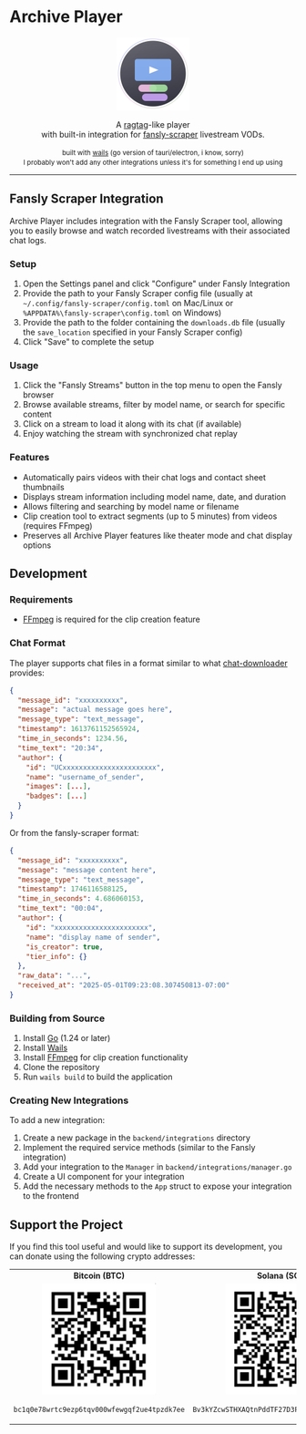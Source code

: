# Archive Player

<p align="center">
  <img src="./build/appicon.png" alt="App Icon" width="128" height="128">
</p>

<p align="center">
  A <a href="https://archive.ragtag.moe/player">ragtag</a>-like player <br> with built-in integration for 
  <a href="https://github.com/agnosto/fansly-scraper">fansly-scraper</a> livestream VODs.
</p>

<p align="center">
    <small>built with <a href="https://wails.io">wails</a> (go version of tauri/electron, i know, sorry)</small>
    <br>
    <small>I probably won't add any other integrations unless it's for something I end up using</small>
</p>

---

## Fansly Scraper Integration

Archive Player includes integration with the Fansly Scraper tool, allowing you to easily browse and watch recorded livestreams with their associated chat logs.

### Setup

1. Open the Settings panel and click "Configure" under Fansly Integration
2. Provide the path to your Fansly Scraper config file (usually at `~/.config/fansly-scraper/config.toml` on Mac/Linux or `%APPDATA%\fansly-scraper\config.toml` on Windows)
3. Provide the path to the folder containing the `downloads.db` file (usually the `save_location` specified in your Fansly Scraper config)
4. Click "Save" to complete the setup

### Usage

1. Click the "Fansly Streams" button in the top menu to open the Fansly browser
2. Browse available streams, filter by model name, or search for specific content
3. Click on a stream to load it along with its chat (if available)
4. Enjoy watching the stream with synchronized chat replay

### Features

- Automatically pairs videos with their chat logs and contact sheet thumbnails
- Displays stream information including model name, date, and duration
- Allows filtering and searching by model name or filename
- Clip creation tool to extract segments (up to 5 minutes) from videos (requires FFmpeg)
- Preserves all Archive Player features like theater mode and chat display options

## Development

### Requirements

- [FFmpeg](https://ffmpeg.org/download.html) is required for the clip creation feature

### Chat Format

The player supports chat files in a format similar to what [chat-downloader](https://pypi.org/project/chat-downloader/) provides:

```json
{
  "message_id": "xxxxxxxxxx",
  "message": "actual message goes here",
  "message_type": "text_message",
  "timestamp": 1613761152565924,
  "time_in_seconds": 1234.56,
  "time_text": "20:34",
  "author": {
    "id": "UCxxxxxxxxxxxxxxxxxxxxxxx",
    "name": "username_of_sender",
    "images": [...],
    "badges": [...]
  }
}
```

Or from the fansly-scraper format:

```json
{
  "message_id": "xxxxxxxxxx",
  "message": "message content here",
  "message_type": "text_message",
  "timestamp": 1746116588125,
  "time_in_seconds": 4.686060153,
  "time_text": "00:04",
  "author": {
    "id": "xxxxxxxxxxxxxxxxxxxxxxx",
    "name": "display name of sender",
    "is_creator": true,
    "tier_info": {}
  },
  "raw_data": "...",
  "received_at": "2025-05-01T09:23:08.307450813-07:00"
}
```

### Building from Source

1. Install [Go](https://golang.org/doc/install) (1.24 or later)
2. Install [Wails](https://wails.io/docs/gettingstarted/installation)
3. Install [FFmpeg](https://ffmpeg.org/download.html) for clip creation functionality
4. Clone the repository
5. Run `wails build` to build the application

### Creating New Integrations

To add a new integration:

1. Create a new package in the `backend/integrations` directory
2. Implement the required service methods (similar to the Fansly integration)
3. Add your integration to the `Manager` in `backend/integrations/manager.go`
4. Create a UI component for your integration
5. Add the necessary methods to the `App` struct to expose your integration to the frontend

## Support the Project

If you find this tool useful and would like to support its development, you can donate using the following crypto addresses:

<table>
  <tr>
    <td align="center"><strong>Bitcoin (BTC)</strong></td>
    <td align="center"><strong>Solana (SOL)</strong></td>
  </tr>
  <tr>
    <td align="center">
      <img src="./assets/btc_qr.png" alt="Bitcoin QR Code" width="200"/>
      <p><code>bc1q0e78wrtc9ezp6tqv000wfewgqf2ue4tpzdk7ee</code></p>
    </td>
    <td align="center">
      <img src="./assets/sol_qr.png" alt="Solana QR Code" width="200"/>
      <p><code>Bv3kYZcwSTHXAQtnPddTF27D3F6Gc29v2MfFLqmGF6Gf</code></p>
    </td>
  </tr>
</table>

